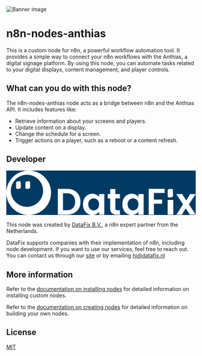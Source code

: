 ![Banner image](https://user-images.githubusercontent.com/10284570/173569848-c624317f-42b1-45a6-ab09-f0ea3c247648.png)

# n8n-nodes-anthias

This is a custom node for n8n, a powerful workflow automation tool. It provides a simple way to connect your n8n workflows with the Anthias, a digital signage platform. By using this node, you can automate tasks related to your digital displays, content management, and player controls.

## What can you do with this node?
The n8n-nodes-anthias node acts as a bridge between n8n and the Anthias API. It includes features like:

- Retrieve information about your screens and players.
- Update content on a display.
- Change the schedule for a screen.
- Trigger actions on a player, such as a reboot or a content refresh.

## Developer
![logo](https://github.com/datafix-b-v/n8n-nodes-anthias/blob/master/images/logoDataFix.png)

This node was created by [DataFix B.V.](https://datafix.nl), a n8n expert partner from the Netherlands.

DataFix supports companies with their implementation of n8n, including node development. If you want to use our services, feel free to reach out. You can contact us through our [site](https://datafix.nl) or by emailing hi@datafix.nl

## More information

Refer to the [documentation on installing nodes](https://docs.n8n.io/integrations/community-nodes/installation/) for detailed information on installing custom nodes.

Refer to the [documentation on creating nodes](https://docs.n8n.io/integrations/creating-nodes/) for detailed information on building your own nodes.

## License

[MIT](https://github.com/n8n-io/n8n-nodes-starter/blob/master/LICENSE.md)
